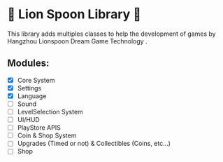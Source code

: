 # 🦁 Lion Spoon Library 🥄
This library adds multiples classes to help the development of games by Hangzhou Lionspoon Dream Game Technology .

## Modules:
- [X] Core System
- [X] Settings
- [X] Language
- [ ] Sound
- [ ] LevelSelection System
- [ ] UI/HUD
- [ ] PlayStore APIS
- [ ] Coin & Shop System
- [ ] Upgrades (Timed or not) & Collectibles (Coins, etc...)
- [ ] Shop

